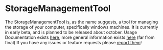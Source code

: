 # StorageManagementTool
The StorageManagementTool is, as the name suggests, a tool for managing the storage of your computer, specifically windows machines.
It is currently in early beta, and is planned to be released about october.
Usage Documentation exists [here](https://theminefighter.github.io/StorageManagementTool/usage),
more general information exists [here](https://theminefighter.github.io/StorageManagementTool/) (far from final)
If you have any issues or feature requests please [report them](https://github.com/TheMinefighter/StorageManagementTool/issues/new)!